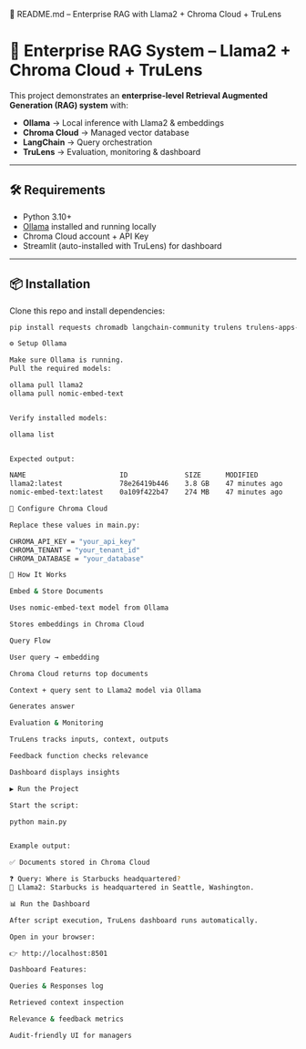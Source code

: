 📘 README.md – Enterprise RAG with Llama2 + Chroma Cloud + TruLens
# 🚀 Enterprise RAG System – Llama2 + Chroma Cloud + TruLens

This project demonstrates an **enterprise-level Retrieval Augmented Generation (RAG) system** with:

- **Ollama** → Local inference with Llama2 & embeddings  
- **Chroma Cloud** → Managed vector database  
- **LangChain** → Query orchestration  
- **TruLens** → Evaluation, monitoring & dashboard  

---

## 🛠️ Requirements

- Python 3.10+
- [Ollama](https://ollama.ai) installed and running locally
- Chroma Cloud account + API Key
- Streamlit (auto-installed with TruLens) for dashboard

---

## 📦 Installation

Clone this repo and install dependencies:

```bash
pip install requests chromadb langchain-community trulens trulens-apps-langchain trulens-providers-litellm

⚙️ Setup Ollama

Make sure Ollama is running.
Pull the required models:

ollama pull llama2
ollama pull nomic-embed-text


Verify installed models:

ollama list


Expected output:

NAME                       ID              SIZE      MODIFIED
llama2:latest              78e26419b446    3.8 GB    47 minutes ago
nomic-embed-text:latest    0a109f422b47    274 MB    47 minutes ago

🔑 Configure Chroma Cloud

Replace these values in main.py:

CHROMA_API_KEY = "your_api_key"
CHROMA_TENANT = "your_tenant_id"
CHROMA_DATABASE = "your_database"

📂 How It Works

Embed & Store Documents

Uses nomic-embed-text model from Ollama

Stores embeddings in Chroma Cloud

Query Flow

User query → embedding

Chroma Cloud returns top documents

Context + query sent to Llama2 model via Ollama

Generates answer

Evaluation & Monitoring

TruLens tracks inputs, context, outputs

Feedback function checks relevance

Dashboard displays insights

▶️ Run the Project

Start the script:

python main.py


Example output:

✅ Documents stored in Chroma Cloud

❓ Query: Where is Starbucks headquartered?
🤖 Llama2: Starbucks is headquartered in Seattle, Washington.

📊 Run the Dashboard

After script execution, TruLens dashboard runs automatically.

Open in your browser:

👉 http://localhost:8501

Dashboard Features:

Queries & Responses log

Retrieved context inspection

Relevance & feedback metrics

Audit-friendly UI for managers